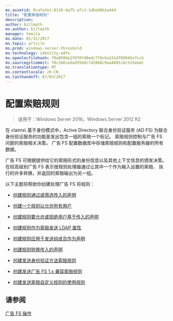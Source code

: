 ```yaml
---
ms.assetid: 9cafa3e1-8118-4a75-a7c2-1dbe40b1a444
title: "配置索赔规则"
description: 
author: billmath
ms.author: billmath
manager: femila
ms.date: 05/31/2017
ms.topic: article
ms.prod: windows-server-threshold
ms.technology: identity-adfs
ms.openlocfilehash: f9e0509e2f870fd0edc7f0c6a241d789945e7ccb
ms.sourcegitcommit: 70c1b6cedad55b9c7d2068c9aa4891c6c533ee4c
ms.translationtype: MT
ms.contentlocale: zh-CN
ms.lasthandoff: 07/03/2017
---
```

# <a name="configure-claim-rules"></a>配置索赔规则

>适用于：Windows Server 2016，Windows Server 2012 R2

在 claims\ 基于身份模式中，Active Directory 联合身份验证服务 \(AD FS\) 为联合身份验证服务的功能是发出包含一组的索赔一个标记。 索赔规则控制与广告 FS 问题的索赔相关决策。 广告 FS 配置数据库中存储索赔规则和配置服务器的所有数据。  
  
广告 FS 可根据提供给它的索赔形式的身份信息以及其他上下文信息的颁发决策。 在较高级别广告 FS 表示按规则处理器通过让其中一个作为输入设置的索赔、 执行的许多转换，并返回的索赔输出为另一组。 

以下主题将帮助你创建处理广告 FS 将规则： 
  
-   [创建规则通过或筛选传入的声明](Create-a-Rule-to-Pass-Through-or-Filter-an-Incoming-Claim.md)  
  
-   [创建一个规则以允许所有用户](Create-a-Rule-to-Permit-All-Users.md)  
  
-   [创建规则要允许或拒绝用户基于传入的声明](Create-a-Rule-to-Permit-or-Deny-Users-Based-on-an-Incoming-Claim.md)  
  
-   [创建规则作为索赔发送 LDAP 属性](Create-a-Rule-to-Send-LDAP-Attributes-as-Claims.md)  
  
-   [创建规则应用于发送组成员作为声明](Create-a-Rule-to-Send-Group-Membership-as-a-Claim.md)  
  
-   [创建规则转换传入的声明](Create-a-Rule-to-Transform-an-Incoming-Claim.md)  
  
-   [创建发送身份验证方法索赔规则](Create-a-Rule-to-Send-an-Authentication-Method-Claim.md) 
-   [创建发送广告 FS 1.x 兼容索赔规则](Create-a-Rule-to-Send-an-AD-FS-1x-Compatible-Claim.md) 
  
-   [创建发送索赔自定义规则的使用规则](Create-a-Rule-to-Send-Claims-Using-a-Custom-Rule.md)  

## <a name="see-also"></a>请参阅  
[广告 FS 操作](../../ad-fs/AD-FS-2016-Operations.md) 
